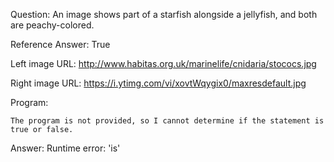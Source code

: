 Question: An image shows part of a starfish alongside a jellyfish, and both are peachy-colored.

Reference Answer: True

Left image URL: http://www.habitas.org.uk/marinelife/cnidaria/stococs.jpg

Right image URL: https://i.ytimg.com/vi/xovtWqygix0/maxresdefault.jpg

Program:

```
The program is not provided, so I cannot determine if the statement is true or false.
```
Answer: Runtime error: 'is'

